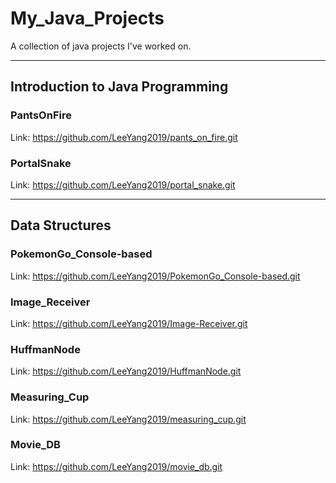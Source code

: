 # My_Java_Projects
A collection of java projects I've worked on.
<hr>

## Introduction to Java Programming

### PantsOnFire

Link: https://github.com/LeeYang2019/pants_on_fire.git

### PortalSnake

Link: https://github.com/LeeYang2019/portal_snake.git
<hr>

## Data Structures

### PokemonGo_Console-based

Link: https://github.com/LeeYang2019/PokemonGo_Console-based.git

### Image_Receiver

Link: https://github.com/LeeYang2019/Image-Receiver.git 

### HuffmanNode

Link: https://github.com/LeeYang2019/HuffmanNode.git

### Measuring_Cup

Link: https://github.com/LeeYang2019/measuring_cup.git

### Movie_DB

Link: https://github.com/LeeYang2019/movie_db.git
